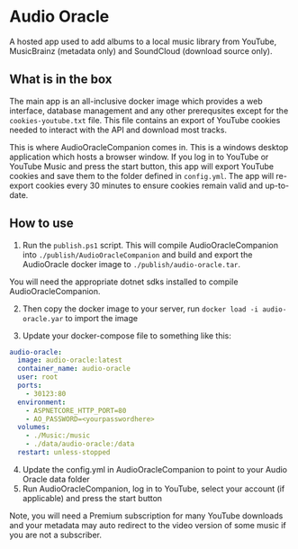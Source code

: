 # Audio Oracle

A hosted app used to add albums to a local music library from YouTube, MusicBrainz (metadata only) and SoundCloud
(download source only).

## What is in the box

The main app is an all-inclusive docker image which provides a web interface, database management and any other
prerequsites except for the `cookies-youtube.txt` file. This file contains an export of YouTube cookies needed
to interact with the API and download most tracks.

This is where AudioOracleCompanion comes in. This is a windows desktop application which hosts a browser window.
If you log in to YouTube or YouTube Music and press the start button, this app will export YouTube cookies and
save them to the folder defined in `config.yml`. The app will re-export cookies every 30 minutes to ensure
cookies remain valid and up-to-date.

## How to use

1. Run the `publish.ps1` script. This will compile AudioOracleCompanion into `./publish/AudioOracleCompanion` and
build and export the AudioOracle docker image to `./publish/audio-oracle.tar`.

You will need the appropriate dotnet sdks installed to compile AudioOracleCompanion.

2. Then copy the docker image to your server, run `docker load -i audio-oracle.yar` to import the image

3. Update your docker-compose file to something like this:

```yaml
audio-oracle:
  image: audio-oracle:latest
  container_name: audio-oracle
  user: root
  ports:
    - 30123:80
  environment:
    - ASPNETCORE_HTTP_PORT=80
    - AO_PASSWORD=<yourpasswordhere>
  volumes:
    - ./Music:/music
    - ./data/audio-oracle:/data
  restart: unless-stopped
```

4. Update the config.yml in AudioOracleCompanion to point to your Audio Oracle data folder
5. Run AudioOracleCompanion, log in to YouTube, select your account (if applicable) and press the start button

Note, you will need a Premium subscription for many YouTube downloads and your metadata may auto redirect to
the video version of some music if you are not a subscriber.
